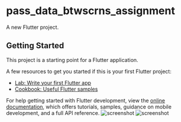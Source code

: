# pass_data_btwscrns_assignment

A new Flutter project.

## Getting Started

This project is a starting point for a Flutter application.

A few resources to get you started if this is your first Flutter project:

- [Lab: Write your first Flutter app](https://docs.flutter.dev/get-started/codelab)
- [Cookbook: Useful Flutter samples](https://docs.flutter.dev/cookbook)

For help getting started with Flutter development, view the
[online documentation](https://docs.flutter.dev/), which offers tutorials,
samples, guidance on mobile development, and a full API reference.
![screenshot](https://user-images.githubusercontent.com/113675399/201489218-8edb3e99-f62a-4b22-a835-729f37de9543.png)
![screenshot](https://user-images.githubusercontent.com/113675399/201489230-38ac2ebb-1f1d-4579-b6ef-7138087a50dd.png)
